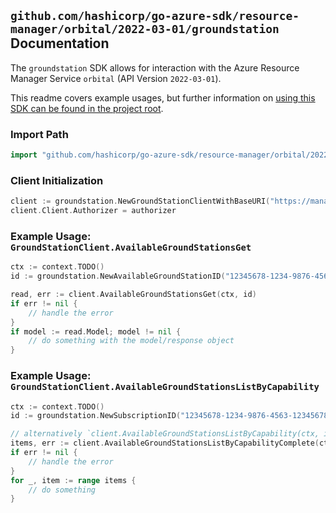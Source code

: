 
## `github.com/hashicorp/go-azure-sdk/resource-manager/orbital/2022-03-01/groundstation` Documentation

The `groundstation` SDK allows for interaction with the Azure Resource Manager Service `orbital` (API Version `2022-03-01`).

This readme covers example usages, but further information on [using this SDK can be found in the project root](https://github.com/hashicorp/go-azure-sdk/tree/main/docs).

### Import Path

```go
import "github.com/hashicorp/go-azure-sdk/resource-manager/orbital/2022-03-01/groundstation"
```


### Client Initialization

```go
client := groundstation.NewGroundStationClientWithBaseURI("https://management.azure.com")
client.Client.Authorizer = authorizer
```


### Example Usage: `GroundStationClient.AvailableGroundStationsGet`

```go
ctx := context.TODO()
id := groundstation.NewAvailableGroundStationID("12345678-1234-9876-4563-123456789012", "groundStationValue")

read, err := client.AvailableGroundStationsGet(ctx, id)
if err != nil {
	// handle the error
}
if model := read.Model; model != nil {
	// do something with the model/response object
}
```


### Example Usage: `GroundStationClient.AvailableGroundStationsListByCapability`

```go
ctx := context.TODO()
id := groundstation.NewSubscriptionID("12345678-1234-9876-4563-123456789012")

// alternatively `client.AvailableGroundStationsListByCapability(ctx, id, groundstation.DefaultAvailableGroundStationsListByCapabilityOperationOptions())` can be used to do batched pagination
items, err := client.AvailableGroundStationsListByCapabilityComplete(ctx, id, groundstation.DefaultAvailableGroundStationsListByCapabilityOperationOptions())
if err != nil {
	// handle the error
}
for _, item := range items {
	// do something
}
```
